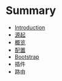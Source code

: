 # Summary

* [Introduction](README.md)
* [源起](vanilla-start.md)
* [概览](overview.md)
* [配置](config.md)
* [Bootstrap](bootstrap.md)
* 插件
* 路由

